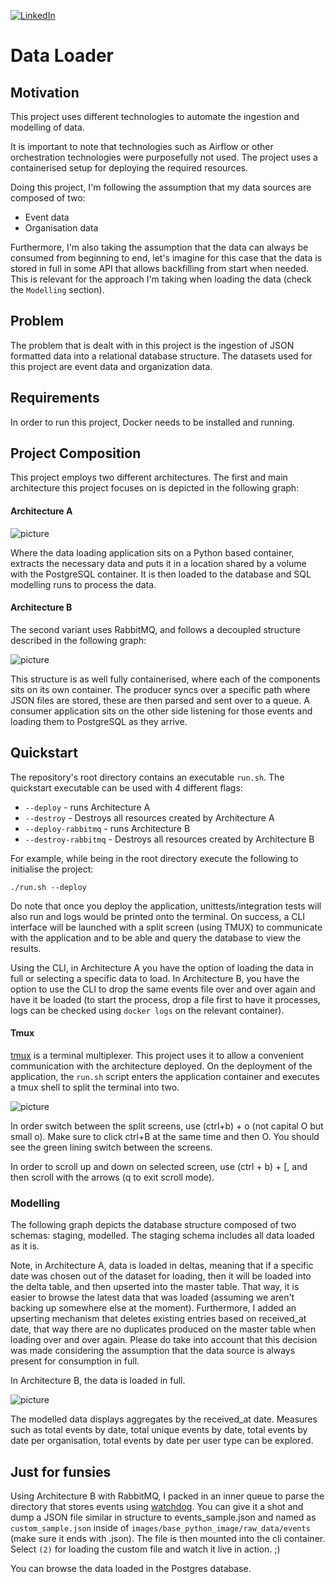 [![LinkedIn](https://img.shields.io/badge/LinkedIn-0077B5?style=for-the-badge&logo=linkedin&logoColor=white)](https://www.linkedin.com/in/david-ohayon-907b85138/)
# Data Loader 
## Motivation
This project uses different technologies to automate the ingestion and modelling of data. 

It is important to note that technologies such as Airflow or other orchestration technologies were purposefully not
used. The project uses a containerised setup for deploying the required resources.

Doing this project, I'm following the assumption that my data sources are composed of two:
* Event data
* Organisation data

Furthermore, I'm also taking the assumption that the data can always be consumed from beginning to end, let's imagine 
for this case that the data is stored in full in some API that allows backfilling from start when needed. This is relevant
for the approach I'm taking when loading the data (check the `Modelling` section).


## Problem
The problem that is dealt with in this project is the ingestion of JSON formatted data into a relational database 
structure. The datasets used for this project are event data and organization data.
 
## Requirements
In order to run this project, Docker needs to be installed and running.


## Project Composition
This project employs two different architectures. The first and main architecture this project focuses on is depicted in
the following graph:

#### Architecture A
![picture](https://app.lucidchart.com/publicSegments/view/39772281-05d2-47c9-9119-25d53f06cf93/image.png)

Where the data loading application sits on a Python based container, extracts the necessary data and puts it in a location
shared by a volume with the PostgreSQL container. It is then loaded to the database and SQL modelling runs to process the data.


#### Architecture B
The second variant uses RabbitMQ, and follows a decoupled structure described in the following graph:

![picture](https://app.lucidchart.com/publicSegments/view/48486cd7-3ab3-499a-b93a-231cdfbfa4ba/image.png)

This structure is as well fully containerised, where each of the components sits on its own container. The producer
syncs over a specific path where JSON files are stored, these are then parsed and sent over to a queue. A consumer application
sits on the other side listening for those events and loading them to PostgreSQL as they arrive.



## Quickstart 
The repository's root directory contains an executable `run.sh`.
The quickstart executable can be used with 4 different flags:
* `--deploy` - runs Architecture A
* `--destroy` - Destroys all resources created by Architecture A
* `--deploy-rabbitmq` - runs Architecture B
* `--destroy-rabbitmq` - Destroys all resources created by Architecture B

For example, while being in the root directory execute the following to initialise the project:
```
./run.sh --deploy
```

Do note that once you deploy the application, unittests/integration tests will also run and logs would be 
printed onto the terminal. On success, a CLI interface will be launched with a split screen (using TMUX) to communicate with the application
and to be able and query the database to view the results.

Using the CLI, in Architecture A you have the option of loading the data in full or selecting a specific data to load. 
In Architecture B, you have the option to use the CLI to drop the same events file over and over again and have it 
be loaded (to start the process, drop a file first to have it processes, logs can be checked using `docker logs` on the relevant container).  


#### Tmux
[tmux](https://github.com/tmux/tmux/wiki) is a terminal multiplexer. This project uses it to allow a convenient communication
with the architecture deployed. On the deployment of the application, the `run.sh` script enters the application container
and executes a tmux shell to split the terminal into two.

![picture](https://app.lucidchart.com/publicSegments/view/892d9b2a-68ec-4724-9464-ce4c7f1a3b8a/image.png)

In order switch between the split screens, use (ctrl+b) + o (not capital O but small o). Make sure to click ctrl+B at the same time and then O. You
should see the green lining switch between the screens. 

In order to scroll up and down on selected screen, use (ctrl + b) + [, and then scroll with the arrows (q to exit scroll mode). 
 
### Modelling
The following graph depicts the database structure composed of two schemas: staging, modelled.
The staging schema includes all data loaded as it is. 

Note, in Architecture A, data is loaded in deltas, meaning that if a specific date was chosen out of the dataset
for loading, then it will be loaded into the delta table, and then upserted into the master table. That way, it is easier
to browse the latest data that was loaded (assuming we aren't backing up somewhere else at the moment). Furthermore, I added
an upserting mechanism that deletes existing entries based on received_at date, that way there are no duplicates produced
on the master table when loading over and over again. Please do take into account that this decision was made considering
the assumption that the data source is always present for consumption in full.

In Architecture B, the data is loaded in full. 

![picture](https://app.lucidchart.com/publicSegments/view/66553e5e-2318-41d8-8ec6-c5200a374944/image.png)

The modelled data displays aggregates by the received_at date. Measures such as total events by date, total unique events by date,
total events by date per organisation, total events by date per user type can be explored.  


## Just for funsies
Using Architecture B with RabbitMQ, I packed in an inner queue to parse the directory 
that stores events using [watchdog](https://pypi.org/project/watchdog/). You can give it a shot and dump a JSON
file similar in structure to events_sample.json and named as `custom_sample.json`  inside of `images/base_python_image/raw_data/events` (make sure it ends with .json).
The file is then mounted into the cli container. Select `(2)` for loading the custom file and watch it live in action. ;)

You can browse the data loaded in the Postgres database.
